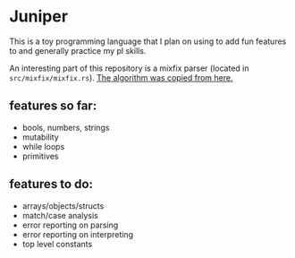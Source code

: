 # Juniper

This is a toy programming language that I plan on using to add fun features to and generally practice my pl skills.

An interesting part of this repository is a mixfix parser (located in `src/mixfix/mixfix.rs`). [The algorithm was copied from here.](https://github.com/uvm-plaid/uvmhs/blob/master/src/UVMHS/Lib/Parser/Mixfix.hs)


## features so far:

 - bools, numbers, strings
 - mutability
 - while loops
 - primitives

## features to do:

 - arrays/objects/structs
 - match/case analysis
 - error reporting on parsing
 - error reporting on interpreting
 - top level constants
